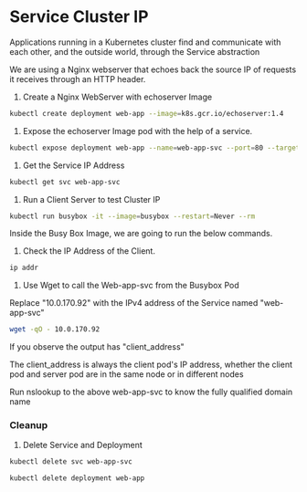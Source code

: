 # Service Cluster IP

Applications running in a Kubernetes cluster find and communicate with each other, and the outside world, through the Service abstraction

We are using a Nginx webserver that echoes back the source IP of requests it receives through an HTTP header.

1. Create a Nginx WebServer with echoserver Image

```bash
kubectl create deployment web-app --image=k8s.gcr.io/echoserver:1.4
```

1. Expose the echoserver Image pod with the help of a service.

```bash
kubectl expose deployment web-app --name=web-app-svc --port=80 --target-port=8080
```

1. Get the Service IP Address

```bash
kubectl get svc web-app-svc
```

1. Run a Client Server to test Cluster IP

```bash
kubectl run busybox -it --image=busybox --restart=Never --rm
```

Inside the Busy Box Image, we are going to run the below commands.

1. Check the IP Address of the Client.

```bash
ip addr
```

1. Use Wget to call the Web-app-svc from the Busybox Pod

Replace "10.0.170.92" with the IPv4 address of the Service named "web-app-svc"

```bash
wget -qO - 10.0.170.92
```

If you observe the output has "client\_address"

The client\_address is always the client pod's IP address, whether the client pod and server pod are in the same node or in different nodes

Run nslookup to the above web-app-svc to know the fully qualified domain name

### Cleanup

1. Delete Service and Deployment

```bash
kubectl delete svc web-app-svc
```

```bash
kubectl delete deployment web-app
```

